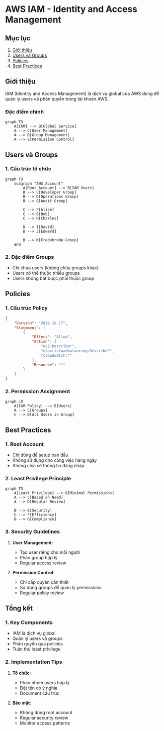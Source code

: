 # AWS IAM - Identity and Access Management

## Mục lục
1. [Giới thiệu](#giới-thiệu)
2. [Users và Groups](#users-và-groups)
3. [Policies](#policies)
4. [Best Practices](#best-practices)

## Giới thiệu

IAM (Identity and Access Management) là dịch vụ global của AWS dùng để quản lý users và phân quyền trong tài khoản AWS.

### Đặc điểm chính
```mermaid
graph TD
    A[IAM] --> B[Global Service]
    A --> C[User Management]
    A --> D[Group Management]
    A --> E[Permission Control]
```

## Users và Groups

### 1. Cấu trúc tổ chức
```mermaid
graph TD
    subgraph "AWS Account"
        A[Root Account] --> B[IAM Users]
        B --> C[Developer Group]
        B --> D[Operations Group]
        B --> E[Audit Group]
        
        C --> F[Alice]
        C --> G[Bob]
        C --> H[Charles]
        
        D --> I[David]
        D --> J[Edward]
        
        B --> K[Fred<br>No Group]
    end
```

### 2. Đặc điểm Groups
- Chỉ chứa users (không chứa groups khác)
- Users có thể thuộc nhiều groups
- Users không bắt buộc phải thuộc group

## Policies

### 1. Cấu trúc Policy
```json
{
    "Version": "2012-10-17",
    "Statement": [
        {
            "Effect": "Allow",
            "Action": [
                "ec2:Describe*",
                "elasticloadbalancing:Describe*",
                "cloudwatch:*"
            ],
            "Resource": "*"
        }
    ]
}
```

### 2. Permission Assignment
```mermaid
graph LR
    A[IAM Policy] --> B[Users]
    A --> C[Groups]
    C --> D[All Users in Group]
```

## Best Practices

### 1. Root Account
- Chỉ dùng để setup ban đầu
- Không sử dụng cho công việc hàng ngày
- Không chia sẻ thông tin đăng nhập

### 2. Least Privilege Principle
```mermaid
graph TD
    A[Least Privilege] --> B[Minimal Permissions]
    A --> C[Based on Need]
    A --> D[Regular Review]
    
    B --> E[Security]
    C --> F[Efficiency]
    D --> G[Compliance]
```

### 3. Security Guidelines
1. **User Management**:
   - Tạo user riêng cho mỗi người
   - Phân group hợp lý
   - Regular access review

2. **Permission Control**:
   - Chỉ cấp quyền cần thiết
   - Sử dụng groups để quản lý permissions
   - Regular policy review

## Tổng kết

### 1. Key Components
- IAM là dịch vụ global
- Quản lý users và groups
- Phân quyền qua policies
- Tuân thủ least privilege

### 2. Implementation Tips
1. **Tổ chức**:
   - Phân nhóm users hợp lý
   - Đặt tên có ý nghĩa
   - Document cấu trúc

2. **Bảo mật**:
   - Không dùng root account
   - Regular security review
   - Monitor access patterns